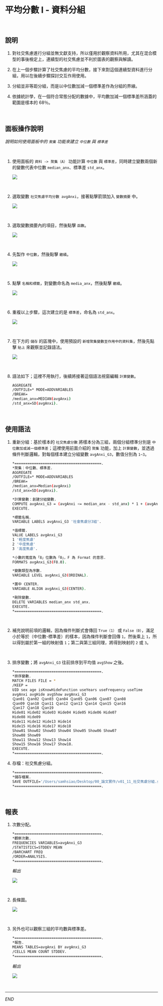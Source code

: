 # 平均分數 I - 資料分組

<br>

## 說明

1. 對社交焦慮進行分組並無文獻支持，所以僅用於觀察資料所用，尤其在混合模型的事後檢定上，連續型的社交焦慮並不利於圖表的觀察與解讀。

2. 在上一個步驟計算了社交焦慮的平均分數，接下來對這個連續型資料進行分組，用以在後續步驟探討交互作用使用。

3. 分組並非等距分組，而是以中位數加減一個標準差作為分組的界線。

4. 依據統計學，在一個符合常態分配的數據中，平均數加減一個標準差所涵蓋的範圍是樣本的 68％。

<br>

## 面板操作說明

_說明如何使用面板中的 `聚集` 功能來建立 `中位數` 與 `標準差`_

<br>

1. 使用面板的 `資料 -> 聚集（A）` 功能計算 `中位數` 與 `標準差`，同時建立變數兩個新的變數代表中位數 `median_anx`、標準差 `std_anx`。

    ![](images/img_07.png)

<br>

2. 選取變數 `社交焦慮平均分數 avgAnxi`，接著點擊箭頭加入 `變數摘要` 中。

    ![](images/img_11.png)

<br>

3. 選取變數摘要內的項目，然後點擊 `函數`。

    ![](images/img_12.png)

<br>

4. 先製作 `中位數`，然後點擊 `繼續`。 

    ![](images/img_13.png)

<br>

5. 點擊 `名稱和標籤`，對變數命名為 `media_anx`，然後點擊 `繼續`。

    ![](images/img_14.png)

<br>

6. 重複以上步驟，這次建立的是 `標準差`，命名為 `std_anx`。

    ![](images/img_15.png)

<br>

7. 在下方的 `儲存` 的區塊中，使用預設的 `新增聚集變數至作用中的資料集`，然後先點擊 `貼上` 來觀察並記錄語法。

    ![](images/img_16.png)

<br>

8. 語法如下；這裡不用執行，後續將接著這個語法視窗編輯 `計算變數`。

    ```bash
    AGGREGATE
    /OUTFILE=* MODE=ADDVARIABLES
    /BREAK=
    /median_anx=MEDIAN(avgAnxi) 
    /std_anx=SD(avgAnxi).
    ```

<br>

## 使用語法

1. 重新分組：基於樣本的 `社交焦慮分數` 將樣本分為三組，兩個分組標準分別是 `中位數加或減一個標準差`；這裡使用前面介紹的 `聚集` 功能，加上 `計算變數`，並透過條件判斷邏輯，對每個樣本建立分組變數 `avgAnxi_G3`，數值分別為 `1~3`。

    ```bash
    *========================================.
    *聚集：中位數、標準差.
    AGGREGATE
    /OUTFILE=* MODE=ADDVARIABLES
    /BREAK=
    /median_anx=Median(avgAnxi)
    /std_anx=SD(avgAnxi).

    *計算變數：創建分組變數.
    COMPUTE avgAnxi_G3 = (avgAnxi <= median_anx - std_anx) * 1 + (avgAnxi > median_anx - std_anx & avgAnxi < median_anx + std_anx) * 2 + (avgAnxi >= median_anx + std_anx) * 3.
    EXECUTE.

    *標籤名稱.
    VARIABLE LABELS avgAnxi_G3 '社會焦慮分3組'.

    *值標籤.
    VALUE LABELS avgAnxi_G3 
    1 '輕度焦慮'
    2 '中度焦慮'
    3 '高度焦慮'.

    *小數的寬度為「8」位數為「0」，F 為 Format 的意思.
    FORMATS avgAnxi_G3(F8.0).

    *變數類型為序數.
    VARIABLE LEVEL avgAnxi_G3(ORDINAL).

    *置中 CENTER.
    VARIABLE ALIGN avgAnxi_G3(CENTER).

    *刪除變數.
    DELETE VARIABLES median_anx std_anx.
    EXECUTE.
    *========================================.
    ```

<br>

2. 補充說明前項的邏輯，因為條件判斷式會傳回 `True（1）` 或 `False（0）`，滿足小於等於（中位數-標準差）的樣本，因為條件判斷會回傳 `1`，然後乘上 `1`，所以得到屬於第一組的映射值 `1`；第二與第三組同理，將得到映射的 `2` 或 `3`。

<br>

3. 排序變數；將 `avgAnxi_G3` 往前排序到平均值 `avgShow` 之後。

    ```bash
    *========================================.
    *排序變數.
    MATCH FILES FILE = *
    /KEEP = 
    UID sex age isKnowHideFunction useYears useFrequency useTime 
    avgAnxi avgHide avgShow avgAnxi_G3 
    Ｑan01 Ｑan02 Ｑan03 Ｑan04 Ｑan05 Ｑan06 Ｑan07 Ｑan08 
    Ｑan09 Ｑan10 Ｑan11 Ｑan12 Ｑan13 Ｑan14 Ｑan15 Ｑan16 
    Ｑan17 Ｑan18 Ｑan19 
    Hide01 Hide02 Hide03 Hide04 Hide05 Hide06 Hide07 
    Hide08 Hide09 
    Hide11 Hide12 Hide13 Hide14 
    Hide15 Hide16 Hide17 Hide18 
    Show01 Show02 Show03 Show04 Show05 Show06 Show07 
    Show08 Show09 
    Show11 Show12 Show13 Show14 
    Show15 Show16 Show17 Show18.
    EXECUTE.
    *========================================.
    ```


4. 存檔：社交焦慮分組。

    ```bash
    *========================================.
    *儲存檔案.
    SAVE OUTFILE='/Users/samhsiao/Desktop/00_論文實作/v01_11_社交焦慮分組.sav'.
    *========================================.
    ```

<br>

## 報表

1. 次數分配。

    ```bash
    *========================================.
    *觀察次數.
    FREQUENCIES VARIABLES=avgAnxi_G3
    /STATISTICS=STDDEV MEAN
    /BARCHART FREQ
    /ORDER=ANALYSIS.
    *========================================.
    ```

    _輸出_

    ![](images/img_08.png)

<br>

2. 長條圖。

    ![](images/img_09.png)

<br>

3. 另外也可以觀察三組的平均數與標準差。

    ```bash
    *========================================.
    *報告.
    MEANS TABLES=avgAnxi BY avgAnxi_G3
    /CELLS MEAN COUNT STDDEV.
    *========================================.
    ```

    _輸出_

    ![](images/img_10.png)

<br>

___

_END_